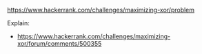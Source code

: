 https://www.hackerrank.com/challenges/maximizing-xor/problem

Explain:
- https://www.hackerrank.com/challenges/maximizing-xor/forum/comments/500355
